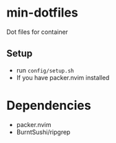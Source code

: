 # min-dotfiles
Dot files for container

## Setup
- run `config/setup.sh`
- If you have packer.nvim installed

# Dependencies
- packer.nvim
- BurntSushi/ripgrep
